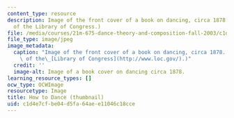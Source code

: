 ```yaml
---
content_type: resource
description: Image of the front cover of a book on dancing, circa 1878. (Image courtesy
  of the Library of Congress.)
file: /media/courses/21m-675-dance-theory-and-composition-fall-2003/c1d4e7cfbe04d5fa64aee11046c18cce_21m-675f03-th.jpg
file_type: image/jpeg
image_metadata:
  caption: "Image of the front cover of a book on dancing, circa 1878. (Image courtesy\
    \ of the\_[Library of Congress](http://www.loc.gov/).)"
  credit: ''
  image-alt: Image of a book cover on dancing circa 1878.
learning_resource_types: []
ocw_type: OCWImage
resourcetype: Image
title: How to Dance (thumbnail)
uid: c1d4e7cf-be04-d5fa-64ae-e11046c18cce
---
```

